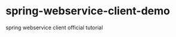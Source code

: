 spring-webservice-client-demo
=============================

spring webservice client official tutorial
